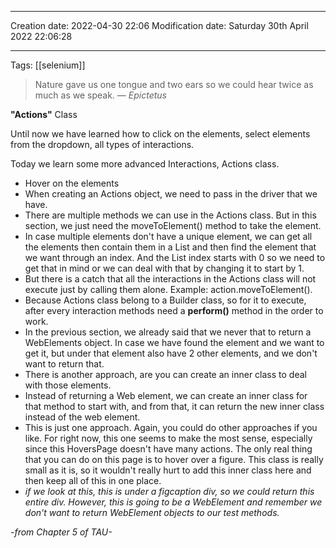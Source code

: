 

----
Creation date: 2022-04-30 22:06
Modification date: Saturday 30th April 2022 22:06:28

----

Tags: [[selenium]]

> Nature gave us one tongue and two ears so we could hear twice as much as we speak.
> — <cite>Epictetus</cite>

**"Actions"** Class

Until now we have learned how to click on the elements, select elements from the dropdown, all types of interactions.

Today we learn some more advanced Interactions, Actions class.

-   Hover on the elements
-   When creating an Actions object, we need to pass in the driver that we have.
-   There are multiple methods we can use in the Actions class. But in this section, we just need the moveToElement() method to take the element.
-   In case multiple elements don't have a unique element, we can get all the elements then contain them in a List and then find the element that we want through an index. And the List index starts with 0 so we need to get that in mind or we can deal with that by changing it to start by 1.
-   But there is a catch that all the interactions in the Actions class will not execute just by calling them alone. Example: action.moveToElement().
-   Because Actions class belong to a Builder class, so for it to execute, after every interaction methods need a **perform()** method in the order to work.
-   In the previous section, we already said that we never that to return a WebElements object. In case we have found the element and we want to get it, but under that element also have 2 other elements, and we don't want to return that.
-   There is another approach, are you can create an inner class to deal with those elements.
-   Instead of returning a Web element, we can create an inner class for that method to start with, and from that, it can return the new inner class instead of the web element.
-   This is just one approach. Again, you could do other approaches if you like. For right now, this one seems to make the most sense, especially since this HoversPage doesn't have many actions. The only real thing that you can do on this page is to hover over a figure. This class is really small as it is, so it wouldn't really hurt to add this inner class here and then keep all of this in one place.
-   _if we look at this, this is under a figcaption div, so we could return this entire div. However, this is going to be a WebElement and remember we don't want to return WebElement objects to our test methods._

_-from Chapter 5 of TAU-_